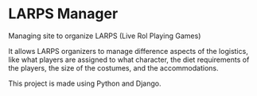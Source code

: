 # LARPS Manager

Managing site to organize LARPS (Live Rol Playing Games)

It allows LARPS organizers to manage difference aspects of the logistics, like what players are assigned to what character, the diet requirements of the players, the size of the costumes, and the accommodations.

This project is made using Python and Django.
